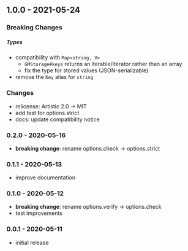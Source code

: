 ## 1.0.0 - 2021-05-24

### Breaking Changes

##### Types

- compatibility with `Map<string, V>`
  - `GMStorage#keys` returns an iterable/iterator rather than an array
  - fix the type for stored values (JSON-serializable)
- remove the `Key` alias for `string`

### Changes

- relicense: Artistic 2.0 -> MIT
- add test for options.strict
- docs: update compatibility notice

### 0.2.0 - 2020-05-16

- **breaking change**: rename options.check -> options.strict

### 0.1.1 - 2020-05-13

- improve documentation

### 0.1.0 - 2020-05-12

- **breaking change**: rename options.verify -> options.check
- test improvements

### 0.0.1 - 2020-05-11

- initial release
